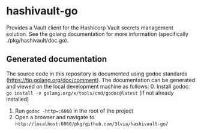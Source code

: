 # hashivault-go
Provides a Vault client for the Hashicorp Vault secrets management solution. See the golang documentation for more
information (specifically ./pkg/hashivault/doc.go).

## Generated documentation
The source code in this repository is documented using godoc standards (https://tip.golang.org/doc/comment). The
documentation can be generated and viewed on the local development machine as follows:
0. Install godoc: `go install -v golang.org/x/tools/cmd/godoc@latest` (if not already installed)
1. Run `godoc -http=:6060` in the root of the project
2. Open a browser and navigate to `http://localhost:6060/pkg/github.com/3lvia/hashivault-go/`